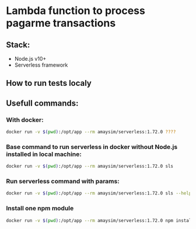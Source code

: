 # Lambda function to process pagarme transactions



## Stack:

- Node.js v10+
- Serverless framework

## How to run tests localy


## Usefull commands:

### With docker:

```sh
docker run -v $(pwd):/opt/app --rm amaysim/serverless:1.72.0 ????
```


### Base command to run serverless in docker without Node.js installed in local machine:

```sh
docker run -v $(pwd):/opt/app --rm amaysim/serverless:1.72.0 sls
```

### Run serverless command with params:

```sh
docker run -v $(pwd):/opt/app --rm amaysim/serverless:1.72.0 sls --help
```

### Install one npm module
```sh
docker run -v $(pwd):/opt/app --rm amaysim/serverless:1.72.0 npm install --save-dev serverless-mocha-plugin
```


